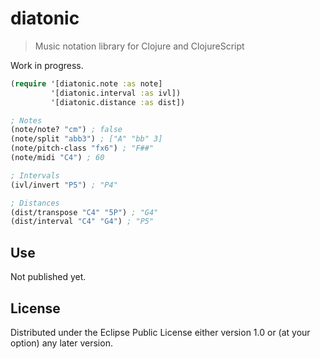 # diatonic

> Music notation library for Clojure and ClojureScript

Work in progress.

```clojure
(require '[diatonic.note :as note]
         '[diatonic.interval :as ivl])
         '[diatonic.distance :as dist])

; Notes
(note/note? "cm") ; false
(note/split "abb3") ; ["A" "bb" 3]
(note/pitch-class "fx6") ; "F##"
(note/midi "C4") ; 60

; Intervals
(ivl/invert "P5") ; "P4"

; Distances
(dist/transpose "C4" "5P") ; "G4"
(dist/interval "C4" "G4") ; "P5"
```

## Use

Not published yet.

## License

Distributed under the Eclipse Public License either version 1.0 or (at
your option) any later version.
